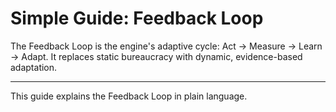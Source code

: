 # Simple Guide: Feedback Loop

The Feedback Loop is the engine's adaptive cycle: Act → Measure → Learn → Adapt. It replaces static bureaucracy with dynamic, evidence-based adaptation.

---

This guide explains the Feedback Loop in plain language.